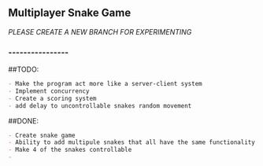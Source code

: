 ## Multiplayer Snake Game
*PLEASE CREATE A NEW BRANCH FOR EXPERIMENTING*


### ----------------

##TODO:
```markdown
- Make the program act more like a server-client system
- Implement concurrency
- Create a scoring system
- add delay to uncontrollable snakes random movement
```


##DONE:
```markdown
- Create snake game
- Ability to add multipule snakes that all have the same functionality
- Make 4 of the snakes controllable
- 
```
